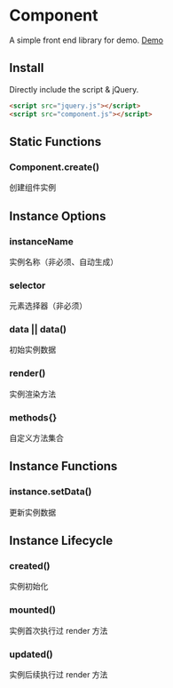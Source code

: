 # Component
A simple front end library for demo. [Demo](https://fringe.xiaoda.pro/component/)

## Install
Directly include the script & jQuery.

``` html
<script src="jquery.js"></script>
<script src="component.js"></script>
```

## Static Functions
### Component.create()
创建组件实例

## Instance Options
### instanceName
实例名称（非必须、自动生成）

### selector
元素选择器（非必须）

### data || data()
初始实例数据

### render()
实例渲染方法

### methods{}
自定义方法集合

## Instance Functions
### instance.setData()
更新实例数据

## Instance Lifecycle
### created()
实例初始化

### mounted()
实例首次执行过 render 方法

### updated()
实例后续执行过 render 方法
